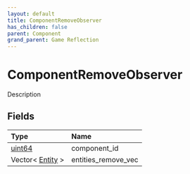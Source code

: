 ```yaml
---
layout: default
title: ComponentRemoveObserver
has_children: false
parent: Component
grand_parent: Game Reflection
---
```

# ComponentRemoveObserver
Description 

## Fields

| Type | Name |
|:-------------|:--------------|
| [uint64](/docs/game-reflection/components/uint64) | component_id |
| Vector< [Entity](/docs/game-reflection/classes/entity) > | entities_remove_vec |

